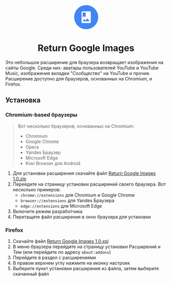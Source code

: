 <p align="center">
    <img src="Firefox/icon-128.png" width="75px"/>
</p>

<h1 align="center">
    Return Google Images
</h1>

Это небольшое расширение для браузера возвращает изображения на сайты Google. Среди них: аватары пользователей YouTube и YouTube Music, изображения вкладки "Сообщество" на YouTube и прочие. Расширение доступно для браузеров, основанных на Chromium, и Firefox.

## Установка

### Chromium-based браузеры

> Вот несколько браузеров, основанных на Chromium:
> - Chromium
> - Google Chrome
> - Opera
> - Yandex Браузер
> - Microsoft Edge
> - Kiwi Browser для Android

1. Для установки расширения скачайте файл [Return Google Images 1.0.zip](https://github.com/Smooth-E/return-google-images/raw/master/Binaries/Return%20Google%20Images%201.0.zip)
2. Перейдите на страницу установки расширений своего браузера. Вот несколько примеров:
    - `chrome://extensions` для Chromium и Google Chrome
    - `browser://extensions` для Yandex Браузера
    - `edge://extensions` для Microsoft Edge
3. Включите режим разработчика
4. Перетащите файл расширения в окно браузера для установки

### Firefox

1. Скачайте файл [Return Google Images 1.0.xpi](https://github.com/Smooth-E/return-google-images/raw/master/Binaries/Return%20Google%20Images%201.0.xpi)
2. В меню браузера перейдите на страницу установки Расширений и Тем (или перейдите по адресу `about:addons`)
3. Перейдите в раздел с расширениями
4. В правом верхнем углу нажмите на иконку настроек
5. Выберите пункт установки расширения из файла, затем выберите скачанный файл
